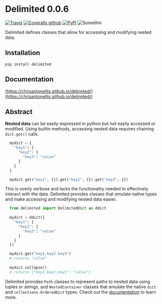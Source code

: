 # Delimited 0.0.6

[![Travis](https://img.shields.io/travis/chrisantonellis/delimited.svg?style=flat-square)](https://img.shields.io/travis/USER/REPO.svg)
[![Coveralls github](https://img.shields.io/coveralls/github/chrisantonellis/delimited.svg?style=flat-square)](https://coveralls.io/github/chrisantonellis/delimited)
[![PyPI](https://img.shields.io/pypi/v/delimited.svg?style=flat-square)](https://pypi.python.org/pypi/delimited/)
![Somethin](https://img.shields.io/badge/code%20style-pep8-brightgreen.svg?style=flat-square)

Delimited defines classes that allow for accessing and modifying nested data.

## Installation

```
pip install delimited
```

## Documentation

[https://chrisantonellis.github.io/delimited/](https://chrisantonellis.github.io/delimited/)

## Abstract

**Nested data** can be easily expressed in python but not easily accessed or modified. Using builtin methods, accessing nested data requires chaining `dict.get()` calls.
``` python
  mydict = {
    "key1": {
      "key2": {
        "key3": "value"
      }
    }
  }

  mydict.get("key1", {}).get("key2", {}).get("key3", {})
```
    
This is overly verbose and lacks the functionality needed to effectively interact with the data. Delimited provides classes that emulate native types and make accessing and modifying nested data easier. 

``` python
  from delimited import DelimitedDict as ddict
  
  mydict = ddict({
    "key1": {
      "key2": {
        "key3": "value"
      }
    }
  })

  mydict.get("key1.key2.key3")
  # returns "value"
  
  mydict.collapse()
  # returns {"key1.key2.key3": "value"}
```

Delimited provides `Path` classes to represent paths to nested data using tuples or strings, and `NestedContainer` classes that emulate the native `dict` and `collections.OrderedDict` types. Check out the [documentation](https://chrisantonellis.github.io/delimited/) to learn more.

